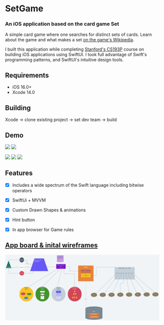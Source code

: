 # SetGame
### An iOS application based on the card game Set

A simple card game where one searches for distinct sets of cards. Learn about the game and what makes a set [on the game's Wikipedia](https://en.wikipedia.org/wiki/Set_(card_game)).

I built this application while completing [Stanford's CS193P](https://cs193p.sites.stanford.edu/) course on building iOS applications using SwiftUI. I took full advantage of Swift's programming patterns, and SwiftUI's intuitive design tools. 

## Requirements

- iOS 16.0+
- Xcode 14.0


## Building

Xcode -> clone existing project -> set dev team -> build




## Demo


<p align="row">
<img src= "https://media.giphy.com/media/FQ6gmsYmRZMb9gkJYx/giphy.gif" width="400" >
<img src= "https://media.giphy.com/media/7TuGpiRzn4axi4qdnU/giphy.gif" width="400" >
</p>


<p align="row">
<img src= "https://media.giphy.com/media/fG8nLXNJrq961v0cAN/giphy.gif" width="266" >
<img src= "https://media.giphy.com/media/4KBG3CL1gTIgNoJAnI/giphy.gif" width="266" >
<img src= "https://media.giphy.com/media/L7k78gp42vAeZF6jkZ/giphy.gif" width="266" >
</p>




## Features

- [x] Includes a wide spectrum of the Swift language including bitwise operators
- [x] SwiftUi + MVVM
- [x] Custom Drawn Shapes & animations
- [x] Hint button 
- [x] In app browser for Game rules



## [App board & inital wireframes](https://whimsical.com/setgame-2uuX8YBDuiSeHABqE2S9aV@3CRerdhrApY3m3NBvaygfoxP)





![Card model diagram](/SetChart.png)

